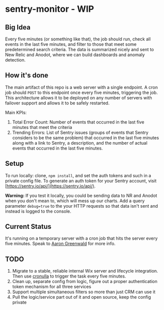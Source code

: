 # sentry-monitor - WIP

## Big Idea

Every five minutes (or something like that), the job should run, check all events in the last five minutes, and filter to those that meet 
some predetermined search criteria. The data is summarized nicely and sent to New Relic and Anodot, where we can build dashboards
and anomaly detection.

## How it's done

The main artifact of this repo is a web server with a single endpoint. A cron job should `POST` to this endpoint
once every five minutes, triggering the job. This architecture allows it to be deployed on any number of servers with failover 
support and allows it to be safely restarted.

Main KPIs: 

1. Total Error Count: Number of events that occurred in the last five minutes that meet the criteria
1. Trending Errors: List of Sentry issues (groups of events that Sentry considers to be the same problem) that occurred in the last five minutes
along with a link to Sentry, a description, and the number of actual events that occurred in the last five minutes.  

## Setup

To run locally: clone, `npm install`, and set the auth tokens and such in a private config file. 
To generate an auth token for your Sentry account, visit [https://sentry.io/api/](https://sentry.io/api/). 

**Warning:** If you test it locally, you could be sending data to NR and Anodot when you don't mean to, which will mess up 
our charts. Add a query parameter `debug=true` to the your HTTP requests so that data isn't sent and instead is logged to the console.

## Current Status

It's running on a temporary server with a cron job that hits the server every five minutes. 
Speak to [Aaron Greenwald](https://github.com/aarongreenwald) for more info. 

## TODO
 
1. Migrate to a stable, reliable internal Wix server and lifecycle integration. 
Then use [cronulla](https://github.com/wix-private/cronulla) to trigger the task every five minutes.
1. Clean up, separate config from logic, figure out a proper authentication token mechanism for all three services
1. Support multiple simultaneous filters so more than just CRM can use it
1. Pull the logic/service part out of it and open source, keep the config private
